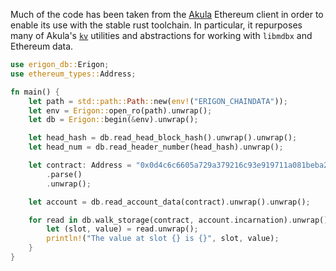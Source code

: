 Much of the code has been taken from the [Akula](https://github.com/akula-bft/akula) Ethereum client in order to enable its use with the stable rust toolchain. In particular, it repurposes many of Akula's [`kv`](https://github.com/akula-bft/akula/blob/master/src/kv/mod.rs) utilities and abstractions for working with `libmdbx` and Ethereum data.

```rust
use erigon_db::Erigon;
use ethereum_types::Address;

fn main() {
    let path = std::path::Path::new(env!("ERIGON_CHAINDATA"));
    let env = Erigon::open_ro(path).unwrap();
    let db = Erigon::begin(&env).unwrap();

    let head_hash = db.read_head_block_hash().unwrap().unwrap();
    let head_num = db.read_header_number(head_hash).unwrap();

    let contract: Address = "0x0d4c6c6605a729a379216c93e919711a081beba2"
        .parse()
        .unwrap();

    let account = db.read_account_data(contract).unwrap().unwrap();

    for read in db.walk_storage(contract, account.incarnation).unwrap() {
        let (slot, value) = read.unwrap();
        println!("The value at slot {} is {}", slot, value);
    }
}
```
